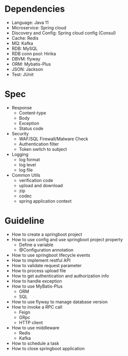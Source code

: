 # Dependencies
* Language: Java 11
* Microservice: Spring cloud
* Discovery and Config: Spring cloud config (Consul)
* Cache: Redis
* MQ: Kafka
* RDB: MySQL
* RDB conn pool: Hirika
* DBVM: flyway
* ORM: Mybatis-Plus
* JSON: Jackson
* Test: JUnit

# Spec
* Response
  * Content-type
  * Body
  * Exception
  * Status code
* Security
  * WAF/SQL Firewall/Malware Check
  * Authentication filter
  * Token switch to subject
* Logging
  * log format
  * log level
  * log file
* Common Utils
  * verification code
  * upload and download
  * zip
  * codec
  * spring application context

# Guideline
* How to create a springboot project
* How to use config and use springboot project property
  * Define a variable
  * @Configuration annotation
* How to use springboot lifecycle events
* How to implement restful API
* How to validate request parameter
* How to process upload file
* How to get authentication and authorization info
* How to handle exception
* How to use MyBatis-Plus
  * ORM
  * SQL
* How to use flyway to manage database version
* How to invoke a RPC call
  * Feign
  * GRpc
  * HTTP client
* How to use middleware
  * Redis
  * Kafka
* How to schedule a task
* How to close springboot application